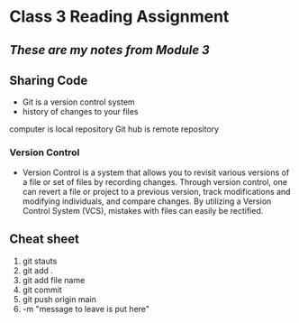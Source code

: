 # Class 3 Reading Assignment

## *These are my notes from Module 3*

## Sharing Code

- Git is a version control system
- history of changes to your files

computer is local repository
Git hub is remote repository

### Version Control

- Version Control is a system that allows you to revisit various versions of a file or set of files by recording changes. Through version control, one can revert a file or project to a previous version, track modifications and modifying individuals, and compare changes. By utilizing a Version Control System (VCS), mistakes with files can easily be rectified.

## Cheat sheet

1. git stauts
2. git add .
3. git add file name
4. git commit
5. git push origin main
6. -m "message to leave is put here"
